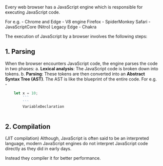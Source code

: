 Every web browser has a JavaScript engine which is responsible for executing JavaScript code.

For e.g. - 
Chrome and Edge - V8 engine
Firefox - SpiderMonkey
Safari -  JavaScriptCore (Nitro)
Legacy Edge - Chakra

The execution of JavaScript by a browser involves the following steps:
## 1. **Parsing**
When the browser encounters JavaScript code, the engine parses the code in two phases:
	a. **Lexical analysis**: The JavaScript code is broken down into tokens.
	b. **Parsing**: These tokens are then converted into an **Abstract Syntax Tree (AST)**. The AST is like the blueprint of the entire code.
	For e.g. - 
```js
	let x = 10;
		```
		```
		VariableDeclaration
		
```
## 2. Compilation 
(JIT compilation)
Although, JavaScript is often said to be an interpreted language, 
modern JavaScript engines do not interpret JavaScript code directly as they did in early days.

Instead they compiler it for better performance.